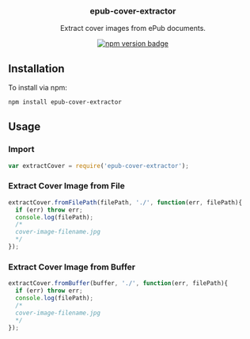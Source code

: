 <h3 align="center">epub-cover-extractor</h3>

<p align="center">Extract cover images from ePub documents.</p>

<p align="center">
  <a href="https://badge.fury.io/js/epub-cover-extracgtor">
    <img src="https://badge.fury.io/js/epub-cover-extracgtor.svg" alt="npm version badge">
  </a>
</p>

## Installation

To install via npm:

```sh
npm install epub-cover-extractor
```

## Usage

### Import

```js
var extractCover = require('epub-cover-extractor');
```

### Extract Cover Image from File

```js
extractCover.fromFilePath(filePath, './', function(err, filePath){
  if (err) throw err;
  console.log(filePath);
  /*
  cover-image-filename.jpg
  */
});
```

### Extract Cover Image from Buffer

```js
extractCover.fromBuffer(buffer, './', function(err, filePath){
  if (err) throw err;
  console.log(filePath);
  /*
  cover-image-filename.jpg
  */
});
```
